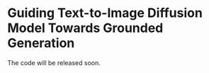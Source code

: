 # Guiding Text-to-Image Diffusion Model Towards Grounded Generation
The code will be released soon.
